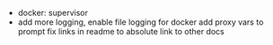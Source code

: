 * docker: supervisor
* add more logging, enable file logging for docker
add proxy vars to prompt
fix links in readme to absolute link to other docs
